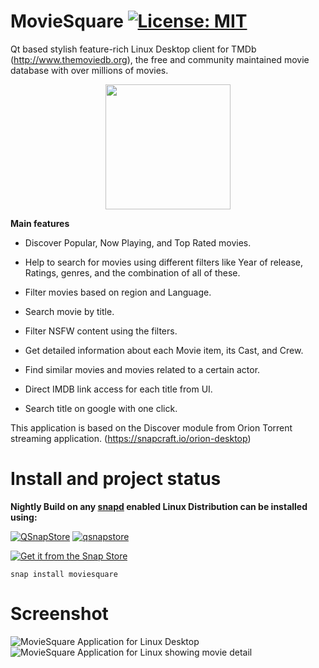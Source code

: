 # MovieSquare  [![License: MIT](https://img.shields.io/badge/License-MIT-yellow.svg)](https://opensource.org/licenses/MIT)
Qt based stylish feature-rich  Linux Desktop client for TMDb (http://www.themoviedb.org), the free and community maintained movie database with over millions of movies.

<p align="center">
  <img width="200" height="200" src="https://github.com/keshavbhatt/moviesqaure/blob/master/icons/icon-256.png?raw=true">
</p>

**Main features**

- Discover Popular, Now Playing, and Top Rated movies.

- Help to search for movies using different filters like Year of release, Ratings, genres, and the combination of all of these.

- Filter movies based on region and Language.

- Search movie by title.

- Filter NSFW content using the filters.

- Get detailed information about each Movie item,  its Cast, and Crew.

- Find similar movies and movies related to a certain actor.

- Direct IMDB link access for each title from UI.

- Search title on google with one click.

This application is based on the Discover module from Orion Torrent streaming application. (https://snapcraft.io/orion-desktop)

# Install and project status


﻿**Nightly Build on any [snapd](https://docs.snapcraft.io/installing-snapd) enabled Linux Distribution can be installed using:**

﻿[![QSnapStore](https://snapcraft.io/moviesquare/badge.svg)](https://snapcraft.io/moviesquare) [![qsnapstore](https://snapcraft.io/moviesquare/trending.svg?name=0)](https://snapcraft.io/moviesquare)

[![Get it from the Snap Store](https://snapcraft.io/static/images/badges/en/snap-store-black.svg)](https://snapcraft.io/moviesquare)

    snap install moviesquare


# Screenshot
![MovieSquare Application for Linux Desktop](https://github.com/keshavbhatt/moviesquare/blob/master/screenshots/1.jpg?raw=true)
![MovieSquare Application for Linux showing movie detail](https://github.com/keshavbhatt/moviesquare/blob/master/screenshots/2.jpg?raw=true)


